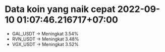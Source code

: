 # Data koin yang naik cepat 2022-09-10 01:07:46.216717+07:00

* GAL_USDT -> Meningkat 3.54%
* RVN_USDT -> Meningkat 3.48%
* VGX_USDT -> Meningkat 3.52%
